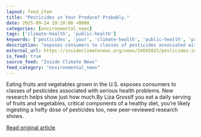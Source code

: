 ```yaml
---
layout: feed_item
title: "Pesticides in Your Produce? Probably."
date: 2025-09-24 19:10:00 +0000
categories: [environmental_news]
tags: ['climate-health', 'public-health']
keywords: ['pesticides', 'your', 'climate-health', 'public-health', 'produce']
description: "exposes consumers to classes of pesticides associated with serious health problems"
external_url: https://insideclimatenews.org/news/24092025/pesticides-in-fruits-vegetables-health/
is_feed: true
source_feed: "Inside Climate News"
feed_category: "environmental_news"
---
```


Eating fruits and vegetables grown in the U.S. exposes consumers to classes of pesticides associated with serious health problems. New research helps show just how much.By Liza GrossIf you eat a daily serving of fruits and vegetables, critical components of a healthy diet, you’re likely ingesting a hefty dose of pesticides too, new peer-reviewed research shows.

[Read original article](https://insideclimatenews.org/news/24092025/pesticides-in-fruits-vegetables-health/)

